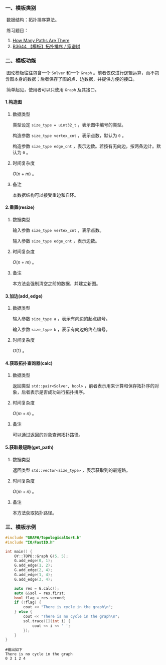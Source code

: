 ### 一、模板类别

​	数据结构：拓扑排序算法。

​	练习题目：

1. [How Many Paths Are There](https://acm.hdu.edu.cn/showproblem.php?pid=3191)
2. [B3644 【模板】拓扑排序 / 家谱树](https://www.luogu.com.cn/problem/B3644)


### 二、模板功能

​	图论模板往往包含一个 `Solver` 和一个 `Graph` 。前者仅仅进行逻辑运算，而不包含图本身的数据；后者保存了图的点、边数据，并提供方便的接口。

​	简单起见，使用者可以只使用 `Graph` 及其接口。

#### 1.构造图

1. 数据类型

   类型设定 `size_type = uint32_t` ，表示图中编号的类型。
   
   构造参数 `size_type vertex_cnt` ，表示点数，默认为 `0` 。
   
   构造参数 `size_type edge_cnt` ，表示边数。若按有无向边，按两条边计。默认为 `0` 。

2. 时间复杂度

   $O(n+m)$ 。

3. 备注

   本数据结构可以接受重边和自环。

#### 2.重置(resize)

1. 数据类型

   输入参数 `size_type vertex_cnt` ，表示点数。

   输入参数 `size_type edge_cnt` ，表示边数。

2. 时间复杂度

   $O(n+m)$ 。

3. 备注

   本方法会强制清空之前的数据，并建立新图。

#### 3.加边(add_edge)

1. 数据类型

   输入参数 `size_type a`​ ，表示有向边的起点编号。

   输入参数 `size_type b` ，表示有向边的终点编号。

2. 时间复杂度

   $O(1)$ 。

#### 4.获取拓扑查询器(calc)

1. 数据类型

   返回类型 `std::pair<Solver, bool>` ，前者表示用来计算和保存拓扑序的对象，后者表示是否成功进行拓扑排序。

2. 时间复杂度

   $O(m+n)$ 。

3. 备注

   可以通过返回的对象查询拓扑路径。

#### 5.获取最短路(get_path)

1. 数据类型

   返回类型 `std::vector<size_type>` ，表示获取到的最短路。

2. 时间复杂度

   $O(m+n)$ 。

3. 备注

   本方法获取拓扑路径。


### 三、模板示例

```c++
#include "GRAPH/TopologicalSort.h"
#include "IO/FastIO.h"

int main() {
    OY::TOPO::Graph G(5, 5);
    G.add_edge(0, 1);
    G.add_edge(1, 2);
    G.add_edge(2, 4);
    G.add_edge(1, 4);
    G.add_edge(3, 4);

    auto res = G.calc();
    auto &&sol = res.first;
    bool flag = res.second;
    if (!flag) {
        cout << "There is cycle in the graph\n";
    } else {
        cout << "There is no cycle in the graph\n";
        sol.trace([](int i) {
            cout << i << ' ';
        });
    }
}
```

```
#输出如下
There is no cycle in the graph
0 3 1 2 4 

```

